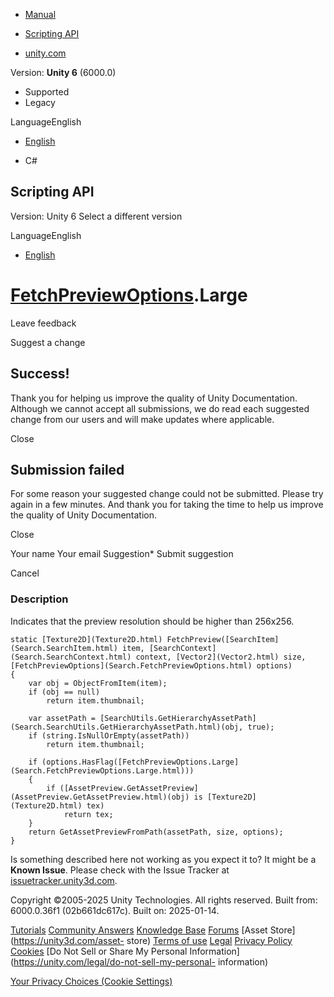 [ ]()

  * [Manual](../Manual/index.html)
  * [Scripting API](../ScriptReference/index.html)

  * [unity.com](https://unity.com/)

Version: **Unity 6** (6000.0)

  * Supported
  * Legacy

LanguageEnglish

  * [English]()

  * C#

[ ](https://docs.unity3d.com)

## Scripting API

Version: Unity 6 Select a different version

LanguageEnglish

  * [English]()

#  [FetchPreviewOptions](Search.FetchPreviewOptions.html).Large

Leave feedback

Suggest a change

## Success!

Thank you for helping us improve the quality of Unity Documentation. Although
we cannot accept all submissions, we do read each suggested change from our
users and will make updates where applicable.

Close

## Submission failed

For some reason your suggested change could not be submitted. Please <a>try
again</a> in a few minutes. And thank you for taking the time to help us
improve the quality of Unity Documentation.

Close

Your name Your email Suggestion* Submit suggestion

Cancel

[ ]()

### Description

Indicates that the preview resolution should be higher than 256x256.

    
    
    static [Texture2D](Texture2D.html) FetchPreview([SearchItem](Search.SearchItem.html) item, [SearchContext](Search.SearchContext.html) context, [Vector2](Vector2.html) size, [FetchPreviewOptions](Search.FetchPreviewOptions.html) options)
    {
        var obj = ObjectFromItem(item);
        if (obj == null)
            return item.thumbnail;
    
        var assetPath = [SearchUtils.GetHierarchyAssetPath](Search.SearchUtils.GetHierarchyAssetPath.html)(obj, true);
        if (string.IsNullOrEmpty(assetPath))
            return item.thumbnail;
    
        if (options.HasFlag([FetchPreviewOptions.Large](Search.FetchPreviewOptions.Large.html)))
        {
            if ([AssetPreview.GetAssetPreview](AssetPreview.GetAssetPreview.html)(obj) is [Texture2D](Texture2D.html) tex)
                return tex;
        }
        return GetAssetPreviewFromPath(assetPath, size, options);
    }
    

Is something described here not working as you expect it to? It might be a
**Known Issue**. Please check with the Issue Tracker at
[issuetracker.unity3d.com](https://issuetracker.unity3d.com).

Copyright ©2005-2025 Unity Technologies. All rights reserved. Built from:
6000.0.36f1 (02b661dc617c). Built on: 2025-01-14.

[Tutorials](https://unity3d.com/learn) [Community
Answers](https://answers.unity3d.com) [Knowledge
Base](https://support.unity3d.com/hc/en-us)
[Forums](https://forum.unity3d.com) [Asset Store](https://unity3d.com/asset-
store) [Terms of use](https://docs.unity3d.com/Manual/TermsOfUse.html)
[Legal](https://unity.com/legal) [Privacy
Policy](https://unity.com/legal/privacy-policy)
[Cookies](https://unity.com/legal/cookie-policy) [Do Not Sell or Share My
Personal Information](https://unity.com/legal/do-not-sell-my-personal-
information)

[Your Privacy Choices (Cookie Settings)](javascript:void\(0\);)

